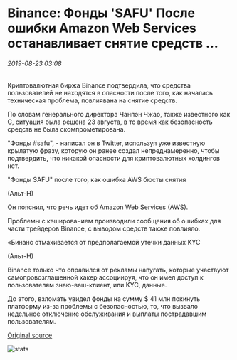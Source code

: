 # Binance: Фонды 'SAFU' После ошибки Amazon Web Services останавливает снятие средств ...

###### 2019-08-23 03:08

Криптовалютная биржа Binance подтвердила, что средства пользователей не находятся в опасности после того, как началась техническая проблема, повлиявана на снятие средств.

По словам генерального директора Чанпэн Чжао, также известного как C, ситуация была решена 23 августа, в то время как безопасность средств не была скомпрометирована.

"Фонды #safu", - написал он в Twitter, используя уже известную крылатую фразу, которую он ранее создал непреднамеренно, чтобы подтвердить, что никакой опасности для криптовалютных холдингов нет.

"Фонды SAFU" после того, как ошибка AWS бюсты снятия

(Альт-Н)

Он пояснил, что речь идет об Amazon Web Services (AWS).

Проблемы с кэшированием производили сообщения об ошибках для части трейдеров Binance, с выводом средств также повлияло.

«Бинанс отмахивается от предполагаемой утечки данных KYC

(Альт-Н)

Binance только что оправился от рекламы напугать, которые участвуют самопровозглашенной хакер ассоциируя, что он имел доступ к пользователям знаю-ваш-клиент, или KYC, данные.

До этого, взломать увидел фонды на сумму $ 41 млн покинуть платформу из-за проблемы с безопасностью, то, что вызвало недельное отключение обслуживания и выплаты пострадавшим пользователям.

[Original source](https://cointelegraph.com/news/binance-funds-safu-after-amazon-web-services-error-stops-withdrawals)

![stats](https://c.statcounter.com/11760860/0/a89fa40b/1/ "stats")